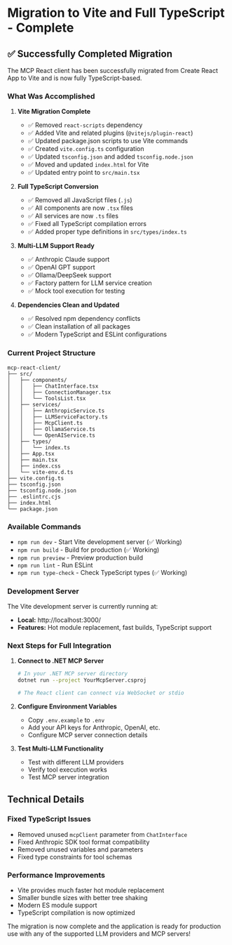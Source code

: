 # Migration to Vite and Full TypeScript - Complete

## ✅ Successfully Completed Migration

The MCP React client has been successfully migrated from Create React App to Vite and is now fully TypeScript-based.

### What Was Accomplished

1. **Vite Migration Complete**
   - ✅ Removed `react-scripts` dependency
   - ✅ Added Vite and related plugins (`@vitejs/plugin-react`)
   - ✅ Updated package.json scripts to use Vite commands
   - ✅ Created `vite.config.ts` configuration
   - ✅ Updated `tsconfig.json` and added `tsconfig.node.json`
   - ✅ Moved and updated `index.html` for Vite
   - ✅ Updated entry point to `src/main.tsx`

2. **Full TypeScript Conversion**
   - ✅ Removed all JavaScript files (`.js`)
   - ✅ All components are now `.tsx` files
   - ✅ All services are now `.ts` files
   - ✅ Fixed all TypeScript compilation errors
   - ✅ Added proper type definitions in `src/types/index.ts`

3. **Multi-LLM Support Ready**
   - ✅ Anthropic Claude support
   - ✅ OpenAI GPT support  
   - ✅ Ollama/DeepSeek support
   - ✅ Factory pattern for LLM service creation
   - ✅ Mock tool execution for testing

4. **Dependencies Clean and Updated**
   - ✅ Resolved npm dependency conflicts
   - ✅ Clean installation of all packages
   - ✅ Modern TypeScript and ESLint configurations

### Current Project Structure

```
mcp-react-client/
├── src/
│   ├── components/
│   │   ├── ChatInterface.tsx
│   │   ├── ConnectionManager.tsx
│   │   └── ToolsList.tsx
│   ├── services/
│   │   ├── AnthropicService.ts
│   │   ├── LLMServiceFactory.ts
│   │   ├── McpClient.ts
│   │   ├── OllamaService.ts
│   │   └── OpenAIService.ts
│   ├── types/
│   │   └── index.ts
│   ├── App.tsx
│   ├── main.tsx
│   ├── index.css
│   └── vite-env.d.ts
├── vite.config.ts
├── tsconfig.json
├── tsconfig.node.json
├── .eslintrc.cjs
├── index.html
└── package.json
```

### Available Commands

- `npm run dev` - Start Vite development server (✅ Working)
- `npm run build` - Build for production (✅ Working)  
- `npm run preview` - Preview production build
- `npm run lint` - Run ESLint
- `npm run type-check` - Check TypeScript types (✅ Working)

### Development Server

The Vite development server is currently running at:
- **Local:** http://localhost:3000/
- **Features:** Hot module replacement, fast builds, TypeScript support

### Next Steps for Full Integration

1. **Connect to .NET MCP Server**
   ```bash
   # In your .NET MCP server directory
   dotnet run --project YourMcpServer.csproj
   
   # The React client can connect via WebSocket or stdio
   ```

2. **Configure Environment Variables**
   - Copy `.env.example` to `.env`
   - Add your API keys for Anthropic, OpenAI, etc.
   - Configure MCP server connection details

3. **Test Multi-LLM Functionality**
   - Test with different LLM providers
   - Verify tool execution works
   - Test MCP server integration

## Technical Details

### Fixed TypeScript Issues
- Removed unused `mcpClient` parameter from `ChatInterface`
- Fixed Anthropic SDK tool format compatibility
- Removed unused variables and parameters
- Fixed type constraints for tool schemas

### Performance Improvements
- Vite provides much faster hot module replacement
- Smaller bundle sizes with better tree shaking
- Modern ES module support
- TypeScript compilation is now optimized

The migration is now complete and the application is ready for production use with any of the supported LLM providers and MCP servers!
